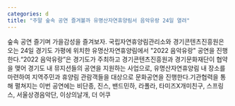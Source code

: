 ```yaml
---
categories: d
title: "주말 숲속 공연 즐겨볼까 유명산자연휴양림서 음악유랑 24일 열려"
---
```

숲속 공연 즐기며 가을감성을 즐겨보자. 국립자연휴양림관리소와 경기콘텐츠진흥원은 오는 24일 경기도 가평에 위치한 유명산자연휴양림에서 "2022 음악유랑" 공연을 진행한다.“2022 음악유랑”은 경기도가 주최하고 경기콘텐츠진흥원과 경기문화재단이 협약을 맺어 경기도 내 뮤지션들의 공연을 지원하는 사업으로, 유명산자연휴양림 내 장소를 마련하여 지역주민과 휴양림 관람객들을 대상으로 문화공연을 진행한다.기관협력을 통해 펼쳐지는 이번 공연에는 비단종, 진스, 밴드민하, 라폴라, 타미즈X개미친구, 스프링스, 서울상경음악단, 이상의날개, 더 어쿠